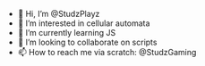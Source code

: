 - 👋 Hi, I’m @StudzPlayz
- 👀 I’m interested in cellular automata
- 🌱 I’m currently learning JS
- 💞️ I’m looking to collaborate on scripts
- 📫 How to reach me via scratch: @StudzGaming

<!---
StudzPlayz/StudzPlayz is a ✨ special ✨ repository because its `README.md` (this file) appears on your GitHub profile.
You can click the Preview link to take a look at your changes.
--->
